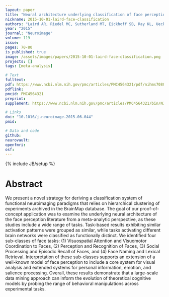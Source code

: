 ```yaml
---
layout: paper
title: "Neural architecture underlying classification of face perception paradigms."
nickname: 2015-10-01-laird-face-classification
authors: "Laird AR, Riedel MC, Sutherland MT, Eickhoff SB, Ray KL, Uecker AM, Fox PM, Turner JA, Fox PT"
year: "2015"
journal: "Neuroimage"
volume: 119
issue:
pages: 70-80
is_published: true
image: /assets/images/papers/2015-10-01-laird-face-classification.png
projects: []
tags: [meta-analysis]

# Text
fulltext:
pdf: https://www.ncbi.nlm.nih.gov/pmc/articles/PMC4564321/pdf/nihms708070.pdf
pdflink:
pmcid: PMC4564321
preprint:
supplement: https://www.ncbi.nlm.nih.gov/pmc/articles/PMC4564321/bin/NIHMS708070-supplement.docx

# Links
doi: "10.1016/j.neuroimage.2015.06.044"
pmid:

# Data and code
github:
neurovault:
openfmri:
osf:
---
```

{% include JB/setup %}

# Abstract

We present a novel strategy for deriving a classification system of functional neuroimaging paradigms that relies on hierarchical clustering of experiments archived in the BrainMap database. The goal of our proof-of-concept application was to examine the underlying neural architecture of the face perception literature from a meta-analytic perspective, as these studies include a wide range of tasks. Task-based results exhibiting similar activation patterns were grouped as similar, while tasks activating different brain networks were classified as functionally distinct. We identified four sub-classes of face tasks: (1) Visuospatial Attention and Visuomotor Coordination to Faces, (2) Perception and Recognition of Faces, (3) Social Processing and Episodic Recall of Faces, and (4) Face Naming and Lexical Retrieval. Interpretation of these sub-classes supports an extension of a well-known model of face perception to include a core system for visual analysis and extended systems for personal information, emotion, and salience processing. Overall, these results demonstrate that a large-scale data mining approach can inform the evolution of theoretical cognitive models by probing the range of behavioral manipulations across experimental tasks.
